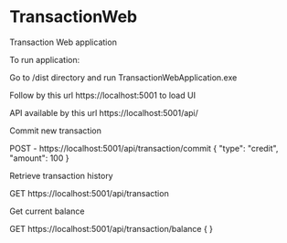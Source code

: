 # TransactionWeb
Transaction Web application

To run application:

Go to /dist directory and run TransactionWebApplication.exe

Follow by this url https://localhost:5001 to load UI

API available by this url https://localhost:5001/api/

Commit new transaction

POST - https://localhost:5001/api/transaction/commit
{
  "type": "credit",
  "amount": 100
}

Retrieve transaction history

GET https://localhost:5001/api/transaction

Get current balance

GET https://localhost:5001/api/transaction/balance
{
}
